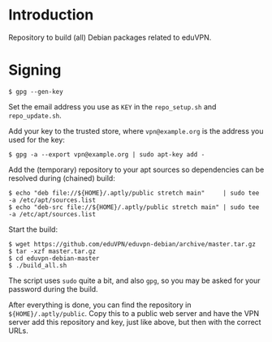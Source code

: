 # Introduction

Repository to build (all) Debian packages related to eduVPN.

# Signing

    $ gpg --gen-key

Set the email address you use as `KEY` in the `repo_setup.sh` and 
`repo_update.sh`.

Add your key to the trusted store, where `vpn@example.org` is the address you
used for the key:

    $ gpg -a --export vpn@example.org | sudo apt-key add -

Add the (temporary) repository to your apt sources so dependencies can be 
resolved during (chained) build:

    $ echo "deb file://${HOME}/.aptly/public stretch main"     | sudo tee -a /etc/apt/sources.list
    $ echo "deb-src file://${HOME}/.aptly/public stretch main" | sudo tee -a /etc/apt/sources.list

Start the build:

    $ wget https://github.com/eduVPN/eduvpn-debian/archive/master.tar.gz
    $ tar -xzf master.tar.gz
    $ cd eduvpn-debian-master
    $ ./build_all.sh

The script uses `sudo` quite a bit, and also `gpg`, so you may be asked for
your password during the build.

After everything is done, you can find the repository in 
`${HOME}/.aptly/public`. Copy this to a public web server and have the VPN 
server add this repository and key, just like above, but then with the correct
URLs.
